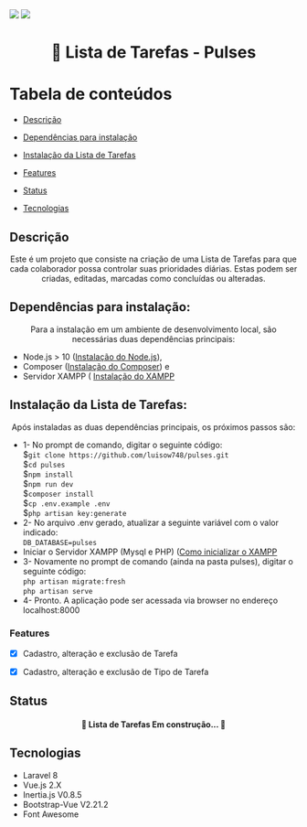 
<img src="https://img.shields.io/static/v1?label=versão&message=1.0.0&color=7159c1&style=for-the-badge&logo=ghost" />
<img src="https://img.shields.io/static/v1?label=npm&message=6.14.11&color=7159c1&style=for-the-badge&logo=ghost" />

<h1 align="center"> 🔗 Lista de Tarefas - Pulses</h1>

Tabela de conteúdos
=================
<!--ts-->
   * [Descrição](#descricao)
   * [Dependências para instalação](#dependencias-para-instalacao)
   * [Instalação da Lista de Tarefas](#instalacao)
   * [Features](#Features)
      
   * [Status](#Status)
   * [Tecnologias](#Tecnologias)
<!--te-->

## Descrição
<p id="descricao" align="center">
Este é um projeto que consiste na criação de uma Lista de Tarefas para que cada colaborador possa controlar suas prioridades diárias. Estas podem ser criadas, editadas, marcadas como concluídas ou alteradas.
</p>

## Dependências para instalação:
<p id="dependencias-para-instalacao" align="center">
Para a instalação em um ambiente de desenvolvimento local, são necessárias duas dependências principais:
<ul>
<li>Node.js > 10 (<a href="https://nodejs.org/en/">Instalação do Node.js</a>), </li>
<li>Composer (<a href="https://getcomposer.org/download/">Instalação do Composer</a>) e</li>
<li>Servidor XAMPP ( <a href="https://www.apachefriends.org/pt_br/download.html">Instalação do XAMPP</a></li>
</ul>
</p>

## Instalação da Lista de Tarefas:
<p id="instalacao" align="center">
Após instaladas as duas dependências principais, os próximos passos são:
<ul>
    <li>1- No prompt de comando, digitar o seguinte código: <br>
        $<code>git clone https://github.com/luisow748/pulses.git</code><br>
        $<code>cd pulses</code><br>
        $<code>npm install</code><br>
        $<code>npm run dev</code><br>
        $<code>composer install</code><br>
        $<code>cp .env.example .env</code><br>
        $<code>php artisan key:generate</code><br>
    </li>
    <li>2- No arquivo .env gerado, atualizar a seguinte variável 
    com o valor indicado:<br>
        <code>DB_DATABASE=pulses</code>
    </li>
    <li>Iniciar o Servidor XAMPP (Mysql e PHP) (<a href="https://pt.wikihow.com/Iniciar-o-XAMPP-na-Inicializa%C3%A7%C3%A3o-do-Windows">Como inicializar o XAMPP</a></li>
    <li>3- Novamente no prompt de comando (ainda na pasta pulses), digitar o seguinte código:<br>
    <code>php artisan migrate:fresh</code><br>
    <code>php artisan serve</code>
    </li>
    <li>4- Pronto. A aplicação pode ser acessada via browser no endereço localhost:8000</li>
</ul>
</p>

### Features

- [x] Cadastro, alteração e exclusão de Tarefa
- [x] Cadastro, alteração e exclusão de Tipo de Tarefa


## Status

<h4 align="center"> 
	🚧  Lista de Tarefas Em construção...  🚧
</h4>



## Tecnologias

<ul>
    <li><a ref="https://laravel.com/">Laravel 8</a> </li>
    <li><a ref="https://vuejs.org/">Vue.js 2.X</a> </li>
    <li><a ref="https://inertiajs.com/">Inertia.js V0.8.5</a> </li>
    <li><a ref="https://bootstrap-vue.org/">Bootstrap-Vue V2.21.2</a> </li>
    <li><a ref="https://fontawesome.com/">Font Awesome</a> </li>
</ul>
